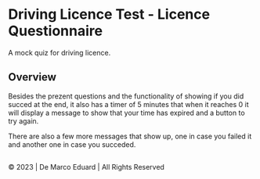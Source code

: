 # Driving Licence Test - Licence Questionnaire
A mock quiz for driving licence.
## Overview
Besides the prezent questions and the functionality of showing if you did succed at the end, it also has a timer of 5 minutes that when it reaches 0 it will display a message to show that your time has expired and a button to try again.

There are also a few more messages that show up, one in case you failed it and another one in case you succeded.
##
© 2023 | De Marco Eduard | All Rights Reserved
